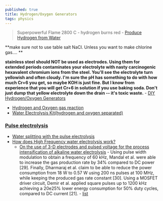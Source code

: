 ```yaml
---
published: true
title: Hydrogen/Oxygen Generators
tags: physics
---
```

> Superpowerful Flame 2800 C - hydrogen burns red - [Produce Hydrogen from Water](https://www.youtube.com/watch?v=oNS8UvrrzYo)

**make sure not to use table salt NaCl. Unless you want to make chlorine gas.... ** 

**stainless steel should NOT be used as electrodes.  Using them for extended periods contaminates your electrolyte with nasty carcinogenic hexavalent chromium ions from the steel.  You'll see the electrolyte turn yellowish and often cloudy.  I'm sure the pH has something to do with how much Cr+6 you get, so maybe KOH is just fine.  But I know from experience that you will get Cr+6 in solution if you use baking soda.  Don't just dump that yellow electrolyte down the drain -- it's toxic waste.** - [DIY Hydrogen/Oxygen Generators](https://prose.io/#yduf/yduf.github.io/edit/master/_posts/2021-08-23-hydrogen-generator.md)

- [Hydrogen and Oxygen gas reaction](https://www.youtube.com/watch?v=RudCaJB_Xx4)
- [Water Electrolysis Kit(hydrogen and oxygen separated)](https://www.youtube.com/watch?v=gZJEDe_HUcw)

### [Pulse electrolysis](https://en.wikipedia.org/wiki/Pulse_electrolysis)

- [Water splitting with the pulse electrolysis](https://cdn.intechopen.com/pdfs/40142/InTechWater_electrolysis_with_inductive_voltage_pulses.pdf)
- [How does High Frequency water electrolysis work?](https://chemistry.stackexchange.com/questions/8642/how-does-high-frequency-water-electrolysis-work)
	- [On the use of 3-D electrodes and pulsed voltage for the process intensification of alkaline water electrolysis](https://www.researchgate.net/publication/257919603_Economical_Hydrogen_Production_by_Electrolysis_Using_Nano_Pulsed_DC) - Using pulse width modulation to obtain a frequency of 60 kHz, Mandal et al. were able to increase the gas production rate by 34% compared to DC power [29]. Finally, Dharmaraj et al. claim to be able to reduce the power consumption from 18 W to 0.57 W using 200 ns pulses at 100 MHz, while keeping the produced gas rate constant [30]. Using a MOSFET driver circuit, Demir et al. applied square pulses up to 1200 kHz achieving a 20e25% lower energy consumption for 50% duty cycles, compared to DC current [21]. - [list](https://www.researchgate.net/publication/257919603_Economical_Hydrogen_Production_by_Electrolysis_Using_Nano_Pulsed_DC)